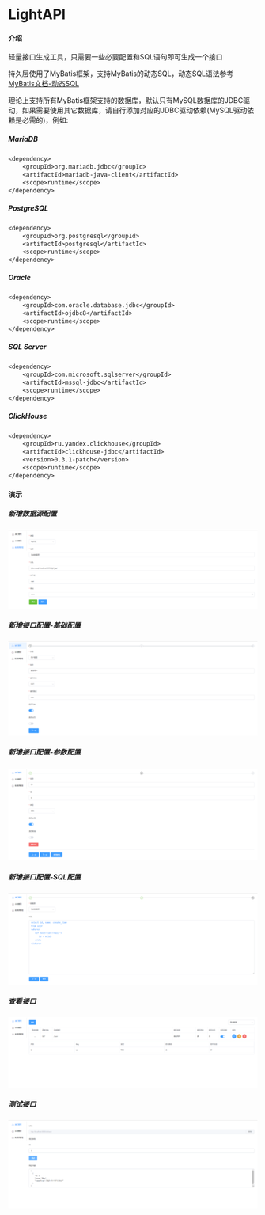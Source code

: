 # LightAPI

#### 介绍

轻量接口生成工具，只需要一些必要配置和SQL语句即可生成一个接口

持久层使用了MyBatis框架，支持MyBatis的动态SQL，动态SQL语法参考 [MyBatis文档-动态SQL](https://mybatis.org/mybatis-3/zh/dynamic-sql.html)

理论上支持所有MyBatis框架支持的数据库，默认只有MySQL数据库的JDBC驱动，如果需要使用其它数据库，请自行添加对应的JDBC驱动依赖(MySQL驱动依赖是必需的)，例如:

##### MariaDB

```
<dependency>
    <groupId>org.mariadb.jdbc</groupId>
    <artifactId>mariadb-java-client</artifactId>
    <scope>runtime</scope>
</dependency>
```

##### PostgreSQL

```
<dependency>
    <groupId>org.postgresql</groupId>
    <artifactId>postgresql</artifactId>
    <scope>runtime</scope>
</dependency>
```

##### Oracle

```
<dependency>
    <groupId>com.oracle.database.jdbc</groupId>
    <artifactId>ojdbc8</artifactId>
    <scope>runtime</scope>
</dependency>
```

##### SQL Server

```
<dependency>
    <groupId>com.microsoft.sqlserver</groupId>
    <artifactId>mssql-jdbc</artifactId>
    <scope>runtime</scope>
</dependency>
```

##### ClickHouse

```
<dependency>
    <groupId>ru.yandex.clickhouse</groupId>
    <artifactId>clickhouse-jdbc</artifactId>
    <version>0.3.1-patch</version>
    <scope>runtime</scope>
</dependency>
```

#### 演示

##### 新增数据源配置

![新增数据源](./screenshot/data-source-config-edit.png)

##### 新增接口配置-基础配置

![新增接口配置-基础配置](./screenshot/api-config-edit-0.png)

##### 新增接口配置-参数配置

![新增接口配置-参数配置](./screenshot/api-config-edit-1.png)

##### 新增接口配置-SQL配置

![新增接口配置-SQL配置](./screenshot/api-config-edit-2.png)

##### 查看接口

![查看接口](./screenshot/api-config-list.png)

##### 测试接口

![测试接口](./screenshot/api-test.png)
